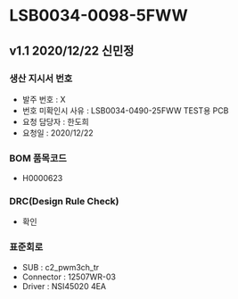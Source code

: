 # LSB0034-0098-5FWW

## v1.1 2020/12/22 신민정

### 생산 지시서 번호
* 발주 번호 : X
* 번호 미확인시 사유 : LSB0034-0490-25FWW TEST용 PCB
* 요청 담당자 : 한도희
* 요청일 : 2020/12/22

###  BOM 품목코드
* H0000623

### DRC(Design Rule Check)
* 확인

### 표준회로
* SUB : c2_pwm3ch_tr
* Connector : 12507WR-03
* Driver : NSI45020 4EA